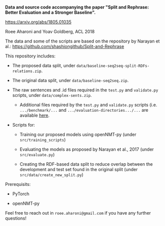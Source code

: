**Data and source code accompanying the paper "Split and Rephrase: Better Evaluation and a Stronger Baseline".**

https://arxiv.org/abs/1805.01035

Roee Aharoni and Yoav Goldberg, ACL 2018 

The data and some of the scripts are based on the repository by Narayan et al.: https://github.com/shashiongithub/Split-and-Rephrase

This repository includes: 

- The proposed data split, under `data/baseline-seq2seq-split-RDFs-relations.zip`.

- The original data split, under `data/baseline-seq2seq.zip`.

- The raw sentences and .id files required in the `test.py` and `validate.py` scripts, under `data/complex-sents.zip`.
  
  - Additional files required by the `test.py` and `validate.py` scripts (i.e. `.../benchmark/...` and `.../evaluation-directories.../...` are available [here](https://drive.google.com/open?id=1KagOaUv1hlAK8ONYiyH6rXJHjGANk8Qj).

- Scripts for: 

  - Training our proposed models using openNMT-py (under `src/training_scripts`)

  - Evaluating the models as proposed by Narayan et al., 2017 (under `src/evaluate.py`)

  - Creating the RDF-based data split to reduce overlap between the development and test set found in the original split (under `src/data/create_new_split.py`)

Prerequisits:

- PyTorch

- openNMT-py

Feel free to reach out in `roee.aharoni@gmail.com` if you have any further questions! 
